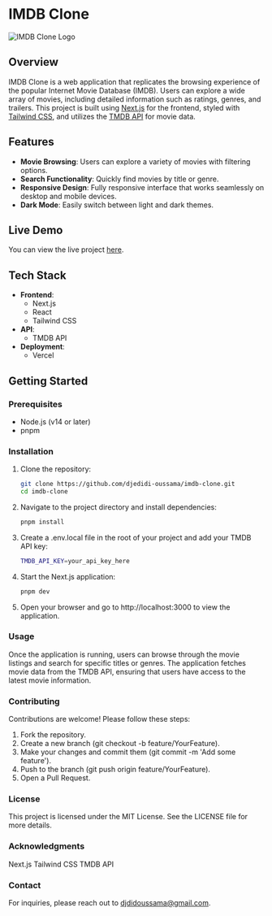 # IMDB Clone

![IMDB Clone Logo](https://djedidi-oussama.vercel.app/images/projects/imdb/imdb.svg)

## Overview

IMDB Clone is a web application that replicates the browsing experience of the popular Internet Movie Database (IMDB). Users can explore a wide array of movies, including detailed information such as ratings, genres, and trailers. This project is built using [Next.js](https://nextjs.org/) for the frontend, styled with [Tailwind CSS](https://tailwindcss.com/), and utilizes the [TMDB API](https://www.themoviedb.org/documentation/api) for movie data.

## Features

- **Movie Browsing**: Users can explore a variety of movies with filtering options.
- **Search Functionality**: Quickly find movies by title or genre.
- **Responsive Design**: Fully responsive interface that works seamlessly on desktop and mobile devices.
- **Dark Mode**: Easily switch between light and dark themes.

## Live Demo

You can view the live project [here](https://imdbclone-mu.vercel.app/).

## Tech Stack

- **Frontend**: 
  - Next.js
  - React
  - Tailwind CSS
- **API**: 
  - TMDB API
- **Deployment**: 
  - Vercel

## Getting Started

### Prerequisites

- Node.js (v14 or later)
- pnpm 

### Installation

1. Clone the repository:

   ```bash
   git clone https://github.com/djedidi-oussama/imdb-clone.git
   cd imdb-clone
2.  Navigate to the project directory and install dependencies:

    ```bash
    pnpm install
    
3.  Create a .env.local file in the root of your project and add your TMDB API key:

    ```bash
    TMDB_API_KEY=your_api_key_here
    
4.  Start the Next.js application:

    ```bash
    pnpm dev
5.  Open your browser and go to http://localhost:3000 to view the application.

### Usage
Once the application is running, users can browse through the movie listings and search for specific titles or genres.
The application fetches movie data from the TMDB API, ensuring that users have access to the latest movie information.

### Contributing
Contributions are welcome! Please follow these steps:

1. Fork the repository.
2. Create a new branch (git checkout -b feature/YourFeature).
3. Make your changes and commit them (git commit -m 'Add some feature').
4. Push to the branch (git push origin feature/YourFeature).
5. Open a Pull Request.

### License
This project is licensed under the MIT License. See the LICENSE file for more details.

### Acknowledgments
Next.js
Tailwind CSS
TMDB API

### Contact
For inquiries, please reach out to djdidoussama@gmail.com.


